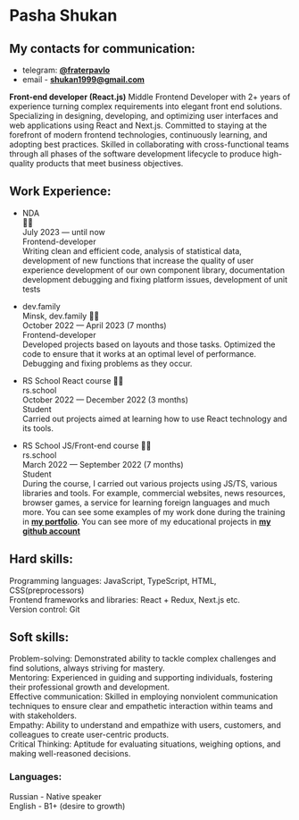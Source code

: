 # Pasha Shukan

## My contacts for communication:
* telegram: **[@fraterpavlo](https://t.me/fraterpavlo)** 
* email - **shukan1999@gmail.com**

**Front-end developer (React.js)**
Middle Frontend Developer with 2+ years of experience turning complex requirements into elegant front end 
solutions. Specializing in designing, developing, and optimizing user interfaces and web applications using 
React and Next.js.
Committed to staying at the forefront of modern frontend technologies, continuously learning, and adopting best 
practices.
Skilled in collaborating with cross-functional teams through all phases of the software development lifecycle to 
produce high-quality products that meet business objectives.

## Work Experience:
* NDA  
  👨‍💻  
  July 2023 — until now  
  Frontend-developer  
  Writing clean and efficient code, analysis of statistical data, development of new functions that increase the quality of user experience development of our own component library, documentation development debugging and fixing platform issues, development of unit tests

* dev.family  
  Minsk, dev.family 👨‍💻  
  October 2022 — April 2023 (7 months)  
  Frontend-developer  
  Developed projects based on layouts and those tasks. Optimized the code to ensure that it works at an optimal level of performance. Debugging and fixing problems as they occur.  

* RS School React course 👨‍🎓  
  rs.school  
  October 2022 — December 2022 (3 months)  
  Student  
  Carried out projects aimed at learning how to use React technology and its tools.  

* RS School JS/Front-end course 👨‍🎓  
  rs.school  
  March 2022 — September 2022 (7 months)  
  Student  
  During the course, I carried out various projects using JS/TS, various libraries and tools. For example, commercial websites, news resources, browser games, a service for learning foreign languages and much more. You can see some examples of my work done during the training in **[my portfolio](https://fraterpavlo.github.io/my-portfolio/)**. You can see more of my educational projects in **[my github account](https://github.com/fraterpavlo)**  


## Hard skills:  
Programming languages: JavaScript, TypeScript, HTML, CSS(preprocessors)  
Frontend frameworks and libraries: React + Redux, Next.js etc.  
Version control: Git  

## Soft skills:  
Problem-solving: Demonstrated ability to tackle complex challenges and find solutions, always striving for mastery.  
Mentoring: Experienced in guiding and supporting individuals, fostering their professional growth and development.  
Effective communication: Skilled in employing nonviolent communication techniques to ensure clear and empathetic interaction within teams and with stakeholders.  
Empathy: Ability to understand and empathize with users, customers, and colleagues to create user-centric products.  
Critical Thinking: Aptitude for evaluating situations, weighing options, and making well-reasoned decisions.  

### Languages:  
Russian 󠁧󠁢󠁥- Native speaker  
English - B1+ (desire to growth)  
